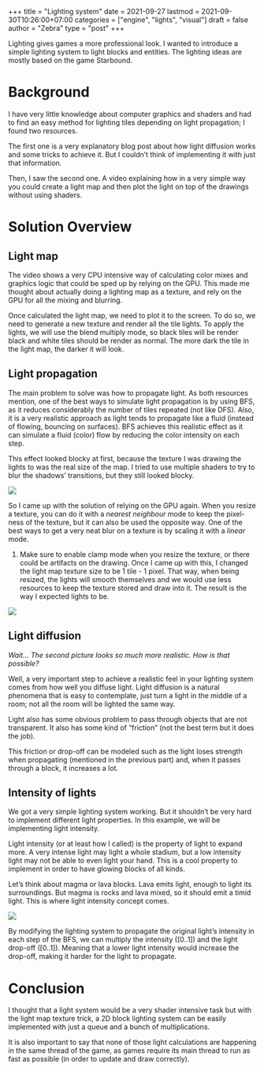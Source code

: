 +++
title = "Lighting system"
date = 2021-09-27
lastmod = 2021-09-30T10:26:00+07:00
categories = ["engine", "lights", "visual"]
draft = false
author = "Zebra"
type = "post"
+++

Lighting gives games a more professional look. I wanted to introduce a simple lighting system to light blocks and entities. The lighting ideas are mostly based on the game Starbound.

# Background
I have very little knowledge about computer graphics and shaders and had to find an easy method for lighting tiles depending on light propagation; I found two resources.

The first one is a very explanatory blog post about how light diffusion works and some tricks to achieve it. But I couldn’t think of implementing it with just that information.

Then, I saw the second one. A video explaining how in a very simple way you could create a light map and then plot the light on top of the drawings without using shaders.

# Solution Overview
## Light map
The video shows a very CPU intensive way of calculating color mixes and graphics logic that could be sped up by relying on the GPU. This made me thought about actually doing a lighting map as a texture, and rely on the GPU for all the mixing and blurring.

Once calculated the light map, we need to plot it to the screen. To do so, we need to generate a new texture and render all the tile lights. To apply the lights, we will use the blend multiply mode, so black tiles will be render black and white tiles should be render as normal. The more dark the tile in the light map, the darker it will look.

## Light propagation
The main problem to solve was how to propagate light. As both resources mention, one of the best ways to simulate light propagation is by using BFS, as it reduces considerably the number of tiles repeated (not like DFS). Also, it is a very realistic approach as light tends to propagate like a fluid (instead of flowing, bouncing on surfaces). BFS achieves this realistic effect as it can simulate a fluid (color) flow by reducing the color intensity on each step.

This effect looked blocky at first, because the texture I was drawing the lights to was the real size of the map. I tried to use multiple shaders to try to blur the shadows’ transitions, but they still looked blocky.

![](/images/posts/41092085-B07E-4853-875C-ABCAF04B08C7.png)

So I came up with the solution of relying on the GPU again. When you resize a texture, you can do it with a *nearest neighbour* mode to keep the pixel-ness of the texture, but it can also be used the opposite way. One of the best ways to get a very neat blur on a texture is by scaling it with a *linear* mode. 

1. Make sure to enable clamp mode when you resize the texture, or there could be artifacts on the drawing.
Once I came up with this, I changed the light map texture size to be 1 tile - 1 pixel. That way, when being resized, the lights will smooth themselves and we would use less resources to keep the texture stored and draw into it. The result is the way I expected lights to be.

![](/images/posts/6ECF2468-F1CC-4C59-B9E6-0651CBE0D2F6.png)

## Light diffusion
*Wait… The second picture looks so much more realistic. How is that possible?*

Well, a very important step to achieve a realistic feel in your lighting system comes from how well you diffuse light. Light diffusion is a natural phenomena that is easy to contemplate, just turn a light in the middle of a room; not all the room will be lighted the same way.

Light also has some obvious problem to pass through objects that are not transparent. It also has some kind of “friction” (not the best term but it does the job).

This friction or drop-off can be modeled such as the light loses strength when propagating (mentioned in the previous part) and, when it passes through a block, it increases a lot.

## Intensity of lights
We got a very simple lighting system working. But it shouldn’t be very hard to implement different light properties. In this example, we will be implementing light intensity.

Light intensity (or at least how I called) is the property of light to expand more. A very intense light may light a whole stadium, but a low intensity light may not be able to even light your hand. This is a cool property to implement in order to have glowing blocks of all kinds.



Let’s think about magma or lava blocks. Lava emits light, enough to light its surroundings. But magma is rocks and lava mixed, so it should emit a timid light. This is where light intensity concept comes.

![](/images/posts/7766C097-C986-4FCC-B306-24D2F5F89181.png)

By modifying the lighting system to propagate the original light’s intensity in each step of the BFS, we can multiply the intensity ([0..1]) and the light drop-off ([0..1]). Meaning that a lower light intensity would increase the drop-off, making it harder for the light to propagate.

# Conclusion
I thought that a light system would be a very shader intensive task but with the light map texture trick, a 2D block lighting system can be easily implemented with just a queue and a bunch of multiplications.

It is also important to say that none of those light calculations are happening in the same thread of the game, as games require its main thread to run as fast as possible (in order to update and draw correctly).

